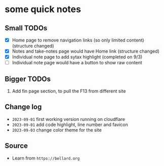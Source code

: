 # some quick notes

## Small TODOs 
- [x] Home page to remove navigation links (so only limited content) (structure changed)
- [x] Notes and take-notes page would have Home link (structure changed)
- [x] Individual note page to add sytax highlight (completed on 9/3)
- [ ] Individual note page would have a button to show raw content

## Bigger TODOs
1. Add fin page section, to pull the F13 from different site


## Change log
- `2023-09-01` first working version running on cloudflare
- `2023-09-01` add code highlight, line number and favicon
- `2023-09-03` change color theme for the site

## Source
- Learn from `https://bellard.org`